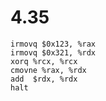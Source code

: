# 4.35

```x86asm
irmovq $0x123, %rax
irmovq $0x321, %rdx
xorq %rcx, %rcx
cmovne %rax, %rdx
add  $rdx, %rdx
halt
```
